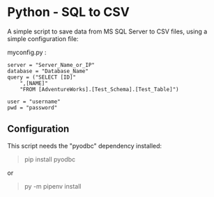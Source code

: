 # Python - SQL to CSV

A simple script to save data from MS SQL Server to CSV files, using a simple configuration file:

myconfig.py :

```
server = "Server_Name_or_IP"
database = "Database_Name"
query = ("SELECT [ID]"
    ",[NAME]"
    "FROM [AdventureWorks].[Test_Schema].[Test_Table]")

user = "username"
pwd = "password"
```

## Configuration

This script needs the "pyodbc" dependency installed:

> pip install pyodbc

or

> py -m pipenv install